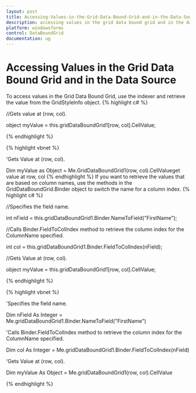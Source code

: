 ```yaml
---
layout: post
title: Accessing-Values-in-the-Grid-Data-Bound-Grid-and-in-the-Data-Source | Windows Forms | Syncfusion
description: accessing values in the grid data bound grid and in the data source
platform: windowsforms
control: DataBoundGrid
documentation: ug
---
```


# Accessing Values in the Grid Data Bound Grid and in the Data Source

To access values in the Grid Data Bound Grid, use the indexer and retrieve the value from the GridStyleInfo object. 
{% highlight c# %}




//Gets value at (row, col).

object myValue = this.gridDataBoundGrid1[row, col].CellValue; 

{% endhighlight  %}


{% highlight vbnet %}




'Gets Value at (row, col).

Dim myValue as Object = Me.GridDataBoundGrid1(row, col).CellValueget value at row, col
{% endhighlight  %}
If you want to retrieve the values that are based on column names, use the methods in the GridDataBoundGrid.Binder object to switch the name for a column index.
{% highlight c# %}




//Specifies the field name.

int nField = this.gridDataBoundGrid1.Binder.NameToField("FirstName");



//Calls Binder.FieldToColIndex method to retrieve the column index for the ColumnName specified.

int col = this.gridDataBoundGrid1.Binder.FieldToColIndex(nField);



//Gets Value at (row, col).

object myValue = this.gridDataBoundGrid1[row, col].CellValue;

{% endhighlight  %}

{% highlight vbnet %}




'Specifies the field name.

Dim nField As Integer = Me.gridDataBoundGrid1.Binder.NameToField("FirstName")



'Calls Binder.FieldToColIndex method to retrieve the column index for the ColumnName specified.

Dim col As Integer = Me.gridDataBoundGrid1.Binder.FieldToColIndex(nField)



'Gets Value at (row, col).

Dim myValue As Object = Me.gridDataBoundGrid1(row, col).CellValue


{% endhighlight  %}
